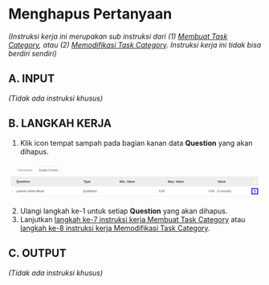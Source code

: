 # Menghapus Pertanyaan

*(Instruksi kerja ini merupakan sub instruksi dari (1) [Membuat Task Category](./membuat.md), atau (2) [Memodifikasi Task Category](./memodifikasi.md). Instruksi kerja ini tidak bisa berdiri sendiri)*

## A. INPUT

*(Tidak ada instruksi khusus)*

## B. LANGKAH KERJA

1. Klik icon tempat sampah pada bagian kanan data **Question** yang akan dihapus.

![](../../img/task-category/tombol-hapus-question.png)

2. Ulangi langkah ke-1 untuk setiap **Question** yang akan dihapus.
3. Lanjutkan [langkah ke-7 instruksi kerja Membuat Task Category](./membuat.md#l7) atau [langkah ke-8 instruksi kerja Memodifikasi Task Category](./memodifikasi.md#l8).

## C. OUTPUT

*(Tidak ada instruksi khusus)*
